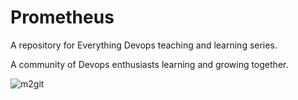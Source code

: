 # Prometheus
A repository for Everything Devops teaching and learning series. 

A community of Devops enthusiasts learning and growing together.

![m2](https://i.pinimg.com/originals/47/fd/28/47fd2856377747c0f51b0adcf3050791.gif)git
